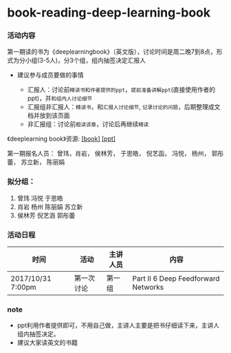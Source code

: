 # book-reading-deep-learning-book
### 活动内容
第一期读的书为《deeplearningbook》（英文版），讨论时间是周二晚7到8点，形式为分小组(3-5人)，分3个组，组内抽签决定汇报人

* 建议参与成员要做的事情

  * 汇报人：讨论前`精读书和作者提供的ppt`，`提前准备讲解ppt`(直接使用作者的ppt)，并`和组内人讨论细节`
  * 汇报组非汇报人：`精读书`，和`汇报人讨论细节`, `记录讨论的问题`，后期整理成文档并放到该页面
  * 非汇报组：讨论前`粗读该章`，讨论后再继续`精读`

《deeplearning book》资源: [[book]](http://www.deeplearningbook.org/) [[ppt]](http://www.deeplearningbook.org/lecture_slides.html)



第一期报名人员： 曾玮，肖岩， 侯林芳， 于思皓， 倪艺函， 冯悦， 杨州， 郭彤蕾， 苏立新， 陈丽娟

### 拟分组：
1. 曾玮 冯悦 于思皓 
2. 肖岩 杨州 陈丽娟 苏立新 
3. 侯林芳 倪艺涵 郭彤蕾

### 活动日程
|时间|活动|主讲人员|内容|
|---|---|---|---|
2017/10/31  7:00pm | 第一次讨论  | 第一组 | Part II  6 Deep Feedforward Networks |

### note
- ppt利用作者提供即可，不用自己做，主讲人主要是把书仔细读下来，主讲人组内抽签决定。
- 建议大家读英文的书籍

